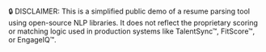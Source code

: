 🔒 DISCLAIMER:
This is a simplified public demo of a resume parsing tool using open-source NLP libraries.
It does not reflect the proprietary scoring or matching logic used in production systems
like TalentSync™, FitScore™, or EngageIQ™.
